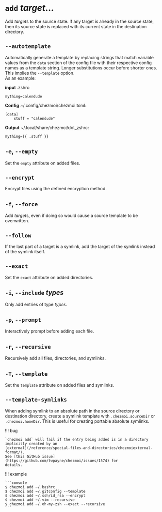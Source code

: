 # `add` *target*...

Add *target*s to the source state. If any target is already in the source
state, then its source state is replaced with its current state in the
destination directory.

## `--autotemplate`

Automatically generate a template by replacing strings that match variable values
from the `data` section of the config file with their respective config names as a template string.
Longer substitutions occur before shorter ones.  This implies the `--template` option.  
As an example:  

__input__ .zshrc:  
```
mything=calendude
```


__Config__ ~/.config/chezmoi/chezmoi.toml:
```
[data]
    stuff = "calendude"
```


__Output__ ~/.local/share/chezmoi/dot_zshrc:
```
mything={{ .stuff }}
```

## `-e`, `--empty`

Set the `empty` attribute on added files.

## `--encrypt`

Encrypt files using the defined encryption method.

## `-f`, `--force`

Add *target*s, even if doing so would cause a source template to be
overwritten.

## `--follow`

If the last part of a target is a symlink, add the target of the symlink
instead of the symlink itself.

## `--exact`

Set the `exact` attribute on added directories.

## `-i`, `--include` *types*

Only add entries of type *types*.

## `-p`, `--prompt`

Interactively prompt before adding each file.

## `-r`, `--recursive`

Recursively add all files, directories, and symlinks.

## `-T`, `--template`

Set the `template` attribute on added files and symlinks.

## `--template-symlinks`

When adding symlink to an absolute path in the source directory or destination
directory, create a symlink template with `.chezmoi.sourceDir` or
`.chezmoi.homeDir`. This is useful for creating portable absolute symlinks.

!!! bug

    `chezmoi add` will fail if the entry being added is in a directory
    implicitly created by an
    [external](/reference/special-files-and-directories/chezmoiexternal-format/).
    See [this GitHub issue](https://github.com/twpayne/chezmoi/issues/1574) for
    details.

!!! example

    ```console
    $ chezmoi add ~/.bashrc
    $ chezmoi add ~/.gitconfig --template
    $ chezmoi add ~/.ssh/id_rsa --encrypt
    $ chezmoi add ~/.vim --recursive
    $ chezmoi add ~/.oh-my-zsh --exact --recursive
    ```
